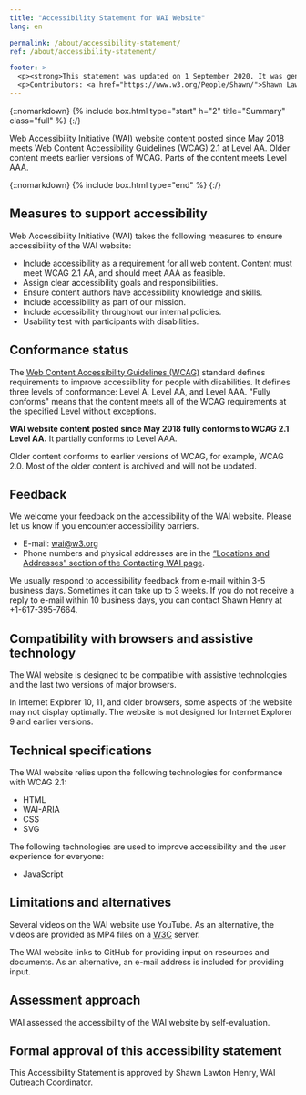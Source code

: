 ```yaml
---
title: "Accessibility Statement for WAI Website"
lang: en

permalink: /about/accessibility-statement/
ref: /about/accessibility-statement/

footer: >
  <p><strong>This statement was updated on 1 September 2020. It was generated using the <a href=" https://www.w3.org/WAI/planning/statements/">W3C Accessibility Statement Generator Tool</a>.</strong></p>
  <p>Contributors: <a href="https://www.w3.org/People/Shawn/">Shawn Lawton Henry</a>, <a href="https://www.w3.org/People/yatil/">Eric Eggert</a>, <a href="https://www.w3.org/People/shadi/">Shadi Abou-Zahra</a>, <a href="https://www.w3.org/People/Brewer/">Judy Brewer</a>, and <a href="https://www.w3.org/People/CMercier/">Coralie Mercier</a>.</p>
---
```


{::nomarkdown}
{% include box.html type="start" h="2" title="Summary" class="full" %}
{:/}

Web Accessibility Initiative (WAI) website content posted since May 2018 meets Web Content Accessibility Guidelines (WCAG) 2.1 at Level AA. Older content meets earlier versions of WCAG. Parts of the content meets Level AAA.

{::nomarkdown}
{% include box.html type="end" %}
{:/}

    
<h2 id="measures-to-support-accessibility">Measures to support accessibility</h2>
<p>Web Accessibility Initiative (WAI) takes the following measures to ensure accessibility of the WAI website:</p>
<ul>
<li>Include accessibility as a requirement for all web content. Content must meet WCAG 2.1 AA, and should meet AAA as feasible.</li>
<li>Assign clear accessibility goals and responsibilities.</li>
<li>Ensure content authors have accessibility knowledge and skills.</li>
<li>Include accessibility as part of our mission.</li>
<li>Include accessibility throughout our internal policies.</li>
<li>Usability test with participants with disabilities.</li>
</ul>

<h2 id="conformance-status">Conformance status</h2>
<p>The <a href="https://www.w3.org/WAI/standards-guidelines/wcag/">Web Content Accessibility Guidelines (WCAG)</a> standard defines requirements to improve accessibility for people with disabilities. It defines three levels of conformance: Level A, Level AA, and Level AAA. &quot;Fully conforms&quot; means that the content meets all of the WCAG requirements at the specified Level without  exceptions.</p>
<p><strong>WAI website content posted since May 2018 fully conforms to WCAG 2.1 Level AA.</strong> It partially conforms to Level AAA.</p>
<p>Older content conforms to earlier versions of WCAG, for example, WCAG 2.0. Most of the older content is archived and will not be updated.</p>

<h2 id="feedback">Feedback</h2>
<p>We welcome your feedback on the accessibility of the WAI website. Please let us know if you encounter accessibility barriers.</p>
<ul>
<li>E-mail: <a href="mailto:wai@w3.org?subject=%5BWAI%20site%20accessibility%5D%20">wai@w3.org</a></li>
<li>Phone numbers and physical addresses are in the <a href="https://www.w3.org/WAI/about/contacting/#locations-and-address">“Locations and Addresses” section of the Contacting WAI page</a>.</li>
</ul>
<p>We  usually respond to accessibility feedback from e-mail within 3-5 business days. Sometimes it can take up to 3 weeks. If you do not receive a reply to e-mail within 10 business days, you can contact Shawn Henry at +1-617-395-7664.</p>

<h2 id="compatibility-with-browsers-and-assistive-technology">Compatibility with browsers and assistive technology</h2>
<p>The WAI website is designed to be compatible with assistive technologies and the last two versions of major browsers.</p>
<p>In Internet Explorer 10, 11, and older browsers, some aspects of the website may not display optimally. The website is not designed for Internet Explorer 9 and earlier versions.</p>

<h2 id="technical-specifications">Technical specifications</h2>
<p>The WAI website relies upon the following technologies  for conformance with WCAG 2.1:</p>
<ul>
<li>HTML</li>
<li>WAI-ARIA</li>
<li>CSS</li>
<li>SVG</li>
</ul>
<p>The following technologies are used to improve accessibility and the user experience for everyone:</p>
<ul>
<li>JavaScript</li>
</ul>

<h2 id="limitations-and-alternatives">Limitations and alternatives</h2>
<p>Several videos on the WAI website use YouTube. As an alternative, the videos are provided as MP4 files on a <abbr title="World Wide Web Consortium">W3C</abbr> server.</p>
<p>The WAI website links to GitHub for providing input on resources and documents. As an alternative, an e-mail address is included for providing input.</p>

<h2 id="assessment-approach">Assessment approach</h2>
<p>WAI assessed the accessibility of the WAI website by self-evaluation.</p>

<h2 id="formal-approval-of-this-accessibility-statement">Formal approval of this accessibility statement</h2>
<p>This Accessibility Statement is approved by Shawn Lawton Henry, WAI Outreach Coordinator.</p>
